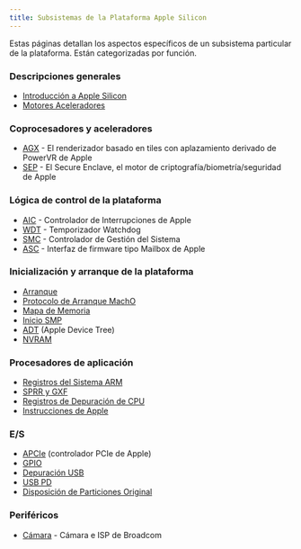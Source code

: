 ```yaml
---
title: Subsistemas de la Plataforma Apple Silicon
---
```


Estas páginas detallan los aspectos específicos de un subsistema particular de la plataforma. Están categorizadas
por función.

### Descripciones generales
* [Introducción a Apple Silicon](introduction.md)
* [Motores Aceleradores](../hw/soc/accelerators.md)

### Coprocesadores y aceleradores
* [AGX](../hw/soc/agx.md) - El renderizador basado en tiles con aplazamiento derivado de PowerVR de Apple
* [SEP](../hw/soc/sep.md) - El Secure Enclave, el motor de criptografía/biometría/seguridad de Apple

### Lógica de control de la plataforma
* [AIC](../hw/soc/aic.md) - Controlador de Interrupciones de Apple
* [WDT](../hw/soc/wdt.md) - Temporizador Watchdog
* [SMC](../hw/soc/smc.md) - Controlador de Gestión del Sistema
* [ASC](../hw/soc/asc.md) - Interfaz de firmware tipo Mailbox de Apple

### Inicialización y arranque de la plataforma
* [Arranque](../fw/boot.md)
* [Protocolo de Arranque MachO](../fw/macho-boot-protocol.md)
* [Mapa de Memoria](../hw/soc/memmap.md)
* [Inicio SMP](../hw/cpu/smp.md)
* [ADT](../fw/adt.md) (Apple Device Tree)
* [NVRAM](../fw/nvram.md) 

### Procesadores de aplicación
* [Registros del Sistema ARM](../hw/cpu/system-registers.md)
* [SPRR y GXF](../hw/cpu/sprr-gxf.md)
* [Registros de Depuración de CPU](../hw/cpu/debug-registers.md)
* [Instrucciones de Apple](../hw/cpu/apple-instructions.md)

### E/S
* [APCIe](../hw/soc/apcie.md) (controlador PCIe de Apple)
* [GPIO](../hw/soc/gpio.md)
* [Depuración USB](../hw/soc/usb-debug.md)
* [USB PD](../hw/soc/usb-pd.md)
* [Disposición de Particiones Original](stock-partition-layout.md)

### Periféricos
* [Cámara](../hw/peripherals/camera.md) - Cámara e ISP de Broadcom 